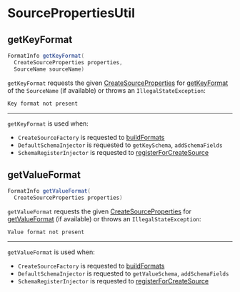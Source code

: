 # SourcePropertiesUtil

## <span id="getKeyFormat"> getKeyFormat

```java
FormatInfo getKeyFormat(
  CreateSourceProperties properties,
  SourceName sourceName)
```

`getKeyFormat` requests the given [CreateSourceProperties](CreateSourceProperties.md) for [getKeyFormat](CreateSourceProperties.md#getKeyFormat) of the `SourceName` (if available) or throws an `IllegalStateException`:

```text
Key format not present
```

---

`getKeyFormat` is used when:

* `CreateSourceFactory` is requested to [buildFormats](../CreateSourceFactory.md#buildFormats)
* `DefaultSchemaInjector` is requested to `getKeySchema`, `addSchemaFields`
* `SchemaRegisterInjector` is requested to [registerForCreateSource](../SchemaRegisterInjector.md#registerForCreateSource)

## <span id="getValueFormat"> getValueFormat

```java
FormatInfo getValueFormat(
  CreateSourceProperties properties)
```

`getValueFormat` requests the given [CreateSourceProperties](CreateSourceProperties.md) for [getValueFormat](CreateSourceProperties.md#getValueFormat) (if available) or throws an `IllegalStateException`:

```text
Value format not present
```

---

`getValueFormat` is used when:

* `CreateSourceFactory` is requested to [buildFormats](../CreateSourceFactory.md#buildFormats)
* `DefaultSchemaInjector` is requested to `getValueSchema`, `addSchemaFields`
* `SchemaRegisterInjector` is requested to [registerForCreateSource](../SchemaRegisterInjector.md#registerForCreateSource)
